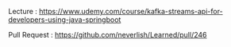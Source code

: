Lecture : https://www.udemy.com/course/kafka-streams-api-for-developers-using-java-springboot

Pull Request : https://github.com/neverlish/Learned/pull/246
